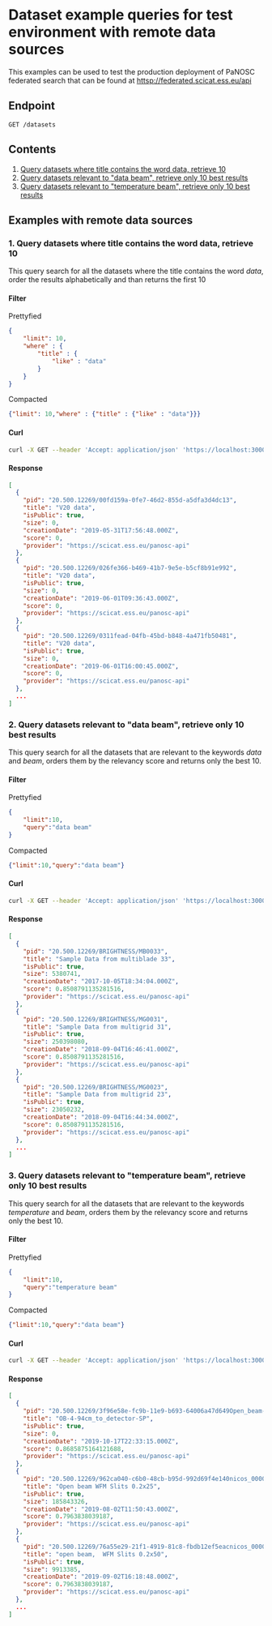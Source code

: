 # Dataset example queries for test environment with remote data sources
This examples can be used to test the production deployment of PaNOSC federated search that can be found at [httsp://federated.scicat.ess.eu/api](httsp://federated.scicat.ess.eu/api)

## Endpoint
`GET /datasets`


## Contents
1. [Query datasets where title contains the word data, retrieve 10](#query-datasets-where-title-contains-the-word-data-retrieve-10)
2. [Query datasets relevant to "data beam", retrieve only 10 best results](#query-datasets-relevant-to-data-beam-retrieve-only-10-best-results)
3. [Query datasets relevant to "temperature beam", retrieve only 10 best results](#query-datasets-relevant-to-temperature-beam-retrieve-only-10-best-results)


## Examples with remote data sources

### 1. Query datasets where title contains the word data, retrieve 10
This query search for all the datasets where the title contains the word *data*, order the results alphabetically and than returns the first 10

#### Filter
Prettyfied
```json
{
    "limit": 10,
    "where" : {
        "title" : {
            "like" : "data"
        }
    }
}
```
Compacted
```json
{"limit": 10,"where" : {"title" : {"like" : "data"}}}
```


#### Curl
```sh
curl -X GET --header 'Accept: application/json' 'https://localhost:3000/api/Datasets?filter=%7B%22limit%22%3A10%2C%22where%22%3A%7B%22title%22%3A%7B%22like%22%3A%22data%22%7D%7D%7D'
```

#### Response
```json
[
  {
    "pid": "20.500.12269/00fd159a-0fe7-46d2-855d-a5dfa3d4dc13",
    "title": "V20 data",
    "isPublic": true,
    "size": 0,
    "creationDate": "2019-05-31T17:56:48.000Z",
    "score": 0,
    "provider": "https://scicat.ess.eu/panosc-api"
  },
  {
    "pid": "20.500.12269/026fe366-b469-41b7-9e5e-b5cf8b91e992",
    "title": "V20 data",
    "isPublic": true,
    "size": 0,
    "creationDate": "2019-06-01T09:36:43.000Z",
    "score": 0,
    "provider": "https://scicat.ess.eu/panosc-api"
  },
  {
    "pid": "20.500.12269/0311fead-04fb-45bd-b848-4a471fb50481",
    "title": "V20 data",
    "isPublic": true,
    "size": 0,
    "creationDate": "2019-06-01T16:00:45.000Z",
    "score": 0,
    "provider": "https://scicat.ess.eu/panosc-api"
  },
  ...
]
```

### 2. Query datasets relevant to "data beam", retrieve only 10 best results
This query search for all the datasets that are relevant to the keywords *data* and *beam*, orders them by the relevancy score and returns only the best 10.

#### Filter
Prettyfied
```json
{
    "limit":10,
    "query":"data beam"
}
```

Compacted
```json
{"limit":10,"query":"data beam"}
```


#### Curl
```sh
curl -X GET --header 'Accept: application/json' 'https://localhost:3000/api/Datasets?filter=%7B%22limit%22%3A10%2C%22query%22%3A%22data%20beam%22%7D'
```

#### Response
```json
[
  {
    "pid": "20.500.12269/BRIGHTNESS/MB0033",
    "title": "Sample Data from multiblade 33",
    "isPublic": true,
    "size": 5380741,
    "creationDate": "2017-10-05T18:34:04.000Z",
    "score": 0.8508791135281516,
    "provider": "https://scicat.ess.eu/panosc-api"
  },
  {
    "pid": "20.500.12269/BRIGHTNESS/MG0031",
    "title": "Sample Data from multigrid 31",
    "isPublic": true,
    "size": 250398080,
    "creationDate": "2018-09-04T16:46:41.000Z",
    "score": 0.8508791135281516,
    "provider": "https://scicat.ess.eu/panosc-api"
  },
  {
    "pid": "20.500.12269/BRIGHTNESS/MG0023",
    "title": "Sample Data from multigrid 23",
    "isPublic": true,
    "size": 23050232,
    "creationDate": "2018-09-04T16:44:34.000Z",
    "score": 0.8508791135281516,
    "provider": "https://scicat.ess.eu/panosc-api"
  },
  ...
]
```

### 3. Query datasets relevant to "temperature beam", retrieve only 10 best results
This query search for all the datasets that are relevant to the keywords *temperature* and *beam*, orders them by the relevancy score and returns only the best 10.

#### Filter
Prettyfied
```json
{
    "limit":10,
    "query":"temperature beam"
}
```

Compacted
```json
{"limit":10,"query":"data beam"}
```

#### Curl
```sh
curl -X GET --header 'Accept: application/json' 'https://localhost:3000/api/Datasets?filter=%7B%22limit%22%3A10%2C%22query%22%3A%22temperature%20beam%22%7D'
```

#### Response
```json
[
  {
    "pid": "20.500.12269/3f96e58e-fc9b-11e9-b693-64006a47d649Open_beam-4-94cm_to_detector-SP.hdf",
    "title": "OB-4-94cm_to_detector-SP",
    "isPublic": true,
    "size": 0,
    "creationDate": "2019-10-17T22:33:15.000Z",
    "score": 0.8685875164121688,
    "provider": "https://scicat.ess.eu/panosc-api"
  },
  {
    "pid": "20.500.12269/962ca040-c6b0-48cb-b95d-992d69f4e140nicos_00000480.hdf",
    "title": "Open beam WFM Slits 0.2x25",
    "isPublic": true,
    "size": 185843326,
    "creationDate": "2019-08-02T11:50:43.000Z",
    "score": 0.7963838039187,
    "provider": "https://scicat.ess.eu/panosc-api"
  },
  {
    "pid": "20.500.12269/76a55e29-21f1-4919-81c8-fbdb12ef5eacnicos_00000509.hdf",
    "title": "open beam,  WFM Slits 0.2x50",
    "isPublic": true,
    "size": 9913385,
    "creationDate": "2019-09-02T16:18:48.000Z",
    "score": 0.7963838039187,
    "provider": "https://scicat.ess.eu/panosc-api"
  },
  ...
]
```

